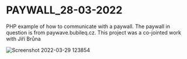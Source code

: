 # PAYWALL_28-03-2022
PHP example of how to communicate with a paywall. The paywall in question is from paywave.bubileq.cz.
This project was a co-jointed work with Jiří Brůna

![Screenshot 2022-03-29 123854](https://user-images.githubusercontent.com/96287934/160593756-18a761f5-68d1-4270-903f-566dbec80cd2.png)
